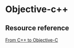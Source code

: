 # Objective-c++

## Resource reference

[From C++ to Objective-C](https://pierre.chachatelier.fr/programmation/fichiers/cpp-objc-en.pdf)
